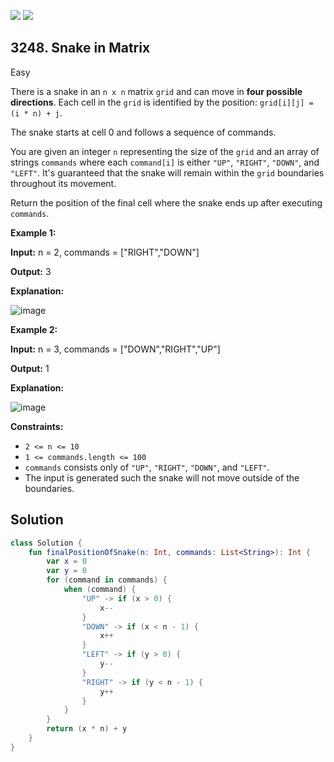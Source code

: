 [![](https://img.shields.io/github/stars/javadev/LeetCode-in-Kotlin?label=Stars&style=flat-square)](https://github.com/javadev/LeetCode-in-Kotlin)
[![](https://img.shields.io/github/forks/javadev/LeetCode-in-Kotlin?label=Fork%20me%20on%20GitHub%20&style=flat-square)](https://github.com/javadev/LeetCode-in-Kotlin/fork)

## 3248\. Snake in Matrix

Easy

There is a snake in an `n x n` matrix `grid` and can move in **four possible directions**. Each cell in the `grid` is identified by the position: `grid[i][j] = (i * n) + j`.

The snake starts at cell 0 and follows a sequence of commands.

You are given an integer `n` representing the size of the `grid` and an array of strings `commands` where each `command[i]` is either `"UP"`, `"RIGHT"`, `"DOWN"`, and `"LEFT"`. It's guaranteed that the snake will remain within the `grid` boundaries throughout its movement.

Return the position of the final cell where the snake ends up after executing `commands`.

**Example 1:**

**Input:** n = 2, commands = ["RIGHT","DOWN"]

**Output:** 3

**Explanation:**

![image](https://leetcode-images.github.io/g3201_3300/s3248_snake_in_matrix/image01.png)

**Example 2:**

**Input:** n = 3, commands = ["DOWN","RIGHT","UP"]

**Output:** 1

**Explanation:**

![image](https://leetcode-images.github.io/g3201_3300/s3248_snake_in_matrix/image02.png)

**Constraints:**

*   `2 <= n <= 10`
*   `1 <= commands.length <= 100`
*   `commands` consists only of `"UP"`, `"RIGHT"`, `"DOWN"`, and `"LEFT"`.
*   The input is generated such the snake will not move outside of the boundaries.

## Solution

```kotlin
class Solution {
    fun finalPositionOfSnake(n: Int, commands: List<String>): Int {
        var x = 0
        var y = 0
        for (command in commands) {
            when (command) {
                "UP" -> if (x > 0) {
                    x--
                }
                "DOWN" -> if (x < n - 1) {
                    x++
                }
                "LEFT" -> if (y > 0) {
                    y--
                }
                "RIGHT" -> if (y < n - 1) {
                    y++
                }
            }
        }
        return (x * n) + y
    }
}
```
